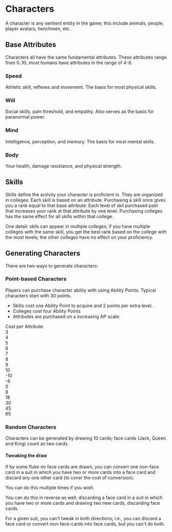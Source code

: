 # Characters

A character is any sentient entity in the game; this include animals, people, player avatars, henchmen, etc. 

## Base Attributes

Characters all have the same fundamental attributes. 
These attributes range from 0..10; most humans have attributes in the range of 4-6. 

### Speed

Athletic skill, reflexes and movement. The basis for most physical skills. 

### Will 

Social skills, pain threshold, and empathy. Also serves as the basis for paranormal power. 

### Mind

Intelligence, perception, and memory. The basis for most mental skills. 

### Body

Your health, damage resistance, and physical strength. 

## Skills

Skills define the activity your character is proficient in. They are organized in colleges. Each skill is based on an 
attribute. Purchasing a skill once gives you a rank equal to that base attribute. Each level of skil purchased past that 
increases your rank at that attribute by one level. Purchasing colleges has the same effect for all skills within that college.

One detail: skils can appear in multiple colleges; if you have multiple colleges with the same skill, you get the best
rank based on the college with the most levels; the other colleges have no effect on your proficiency.

## Generating Characters

There are two ways to generate characters:
 
### Point-based Characters

Players can purchase character ability with using Ability Points. Typical characters
start with 30 points. 

* Skills cost one Ability Point to acquire and 2 points per extra level. 
* Colleges cost four Ability Points
* Attributes are purchased on a increasing AP scale:

<md-content>
  <md-toolbar layout layout-align="center center">
    <span>
      Cost per Attribute
    </span>
  </md-toolbar>

  <section layout-padding layout="row">
<div class="c" flex>3</div>
<div  class="c" flex>4</div>
<div class="c"  flex>5</div>
<div  class="c" flex>6</div>
<div  class="c" flex>7</div>
<div  class="c" flex>8</div>
<div class="c"  flex>9</div>
<div class="c"  flex>10</div>
</section>

<div layout="row">
<div  class="c" flex>-10</div>
<div  class="c" flex>-6</div>
<div  class="c" flex>0</div>
<div class="c"  flex>8</div>
<div class="c"  flex>18</div>
<div class="c"  flex>30</div>
<div  class="c" flex>45</div>
<div class="c"  flex>65</div>
</div>
</md-content>

### Random Characters

Characters can be generated by drawing 10 cards; face cards (Jack, Queen and King) count as two cards. 

  <character-generator-table></character-generator-table>

#### Tweaking the draw 

If by some fluke no face cards are drawn, you can convert one non-face card 
in a suit in which you have two or more cards
into a face card and discard any one other card (to cover the cost of conversion). 

You can do this multiple times if you wish. 

You can do this in reverse as well, discarding a face card in a suit in which you have two or more cards and drawing
two new cards, discarding face cards. 

For a given suit, you can't tweak in both directions; i.e., you can discard a face card or convert non-face-cards
into face cards, but you can't do both. 
